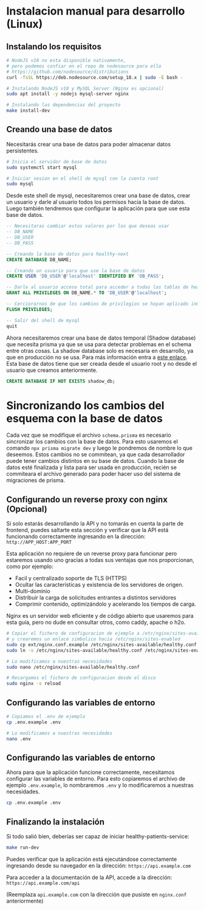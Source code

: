 # Instalacion manual para desarrollo (Linux)

## Instalando los requisitos

```sh
# NodeJS v18 no esta disponible nativamente,
# pero podemos confiar en el repo de nodesource para ello
# https://github.com/nodesource/distributions
curl -fsSL https://deb.nodesource.com/setup_18.x | sudo -E bash -

# Instalando NodeJS v18 y MySQL Server (Nginx es opcional)
sudo apt install -y nodejs mysql-server nginx

# Instalando las dependencias del proyecto
make install-dev
```

## Creando una base de datos

Necesitarás crear una base de datos para poder almacenar datos persistentes.

```sh
# Inicia el servidor de base de datos
sudo systemctl start mysql

# Iniciar sesion en el shell de mysql con la cuenta root
sudo mysql
```

Desde este shell de mysql, necesitaremos crear una base de datos, crear un usuario y darle al usuario todos los permisos hacia la base de datos.
Luego también tendremos que configurar la aplicación para que use esta base de datos.

```sql
-- Necesitaras cambiar estos valores por los que deseas usar
-- DB_NAME
-- DB_USER
-- DB_PASS

-- Creando la base de datos para healthy-next
CREATE DATABASE DB_NAME;

-- Creando un usuario para que use la base de datos
CREATE USER 'DB_USER'@'localhost' IDENTIFIED BY 'DB_PASS';

-- Darle al usuario acceso total para acceder a todas las tablas de healthy-next
GRANT ALL PRIVILEGES ON DB_NAME.* TO 'DB_USER'@'localhost';

-- Cerciorarnos de que los cambios de privilegios se hayan aplicado inmediatamente
FLUSH PRIVILEGES;

-- Salir del shell de mysql
quit
```

Ahora necesitaremos crear una base de datos temporal (Shadow database) que necesita prisma ya que se usa para detectar problemas en el schema entre otras cosas. La shadow database solo es necesaria en desarrollo, ya que en producción no se usa. Para más información entra a [este enlace](https://www.prisma.io/docs/concepts/components/prisma-migrate/shadow-database).
Esta base de datos tiene que ser creada desde el usuario root y no desde el usuario que creamos anteriormente.

```sql
CREATE DATABASE IF NOT EXISTS shadow_db;
```

# Sincronizando los cambios del esquema con la base de datos

Cada vez que se modifique el archivo `schema.prisma` es necesario sincronizar los cambios con la base de datos. Para esto usaremos el comando `npx prisma migrate dev` y luego le pondremos de nombre lo que deseemos. Estos cambios no se commitean, ya que cada desarrollador puede tener cambios distintos en su base de datos.
Cuando la base de datos esté finalizada y lista para ser usada en producción, recién se commiteara el archivo generado para poder hacer uso del sistema de migraciones de prisma.

## Configurando un reverse proxy con nginx (Opcional)

Si solo estarás desarrollando la API y no tomarás en cuenta la parte de frontend, puedes saltarte esta sección y verificar que la API está funcionando correctamente ingresando en la dirección: `http://APP_HOST:APP_PORT`

Esta aplicación no requiere de un reverse proxy para funcionar pero estaremos usando uno gracias a todas sus ventajas que nos proporcionan, como por ejemplo:

- Facil y centralizado soporte de TLS (HTTPS)
- Ocultar las características y existencia de los servidores de origen.
- Multi-dominio
- Distribuir la carga de solicitudes entrantes a distintos servidores
- Comprimir contenido, optimizándolo y acelerando los tiempos de carga.

Nginx es un servidor web eficiente y de código abierto que usaremos para esta guía, pero no dude en consultar otros, como caddy, apache o h2o.

```sh
# Copiar el fichero de configuracion de ejemplo a /etc/nginx/sites-available
# y crearemos un enlace simbolico hacia /etc/nginx/sites-enabled
sudo cp ext/nginx.conf.example /etc/nginx/sites-available/healthy.conf
sudo ln -s /etc/nginx/sites-available/healthy.conf /etc/nginx/sites-enabled/healthy.conf

# Lo modificamos a nuestras necesidades
sudo nano /etc/nginx/sites-available/healthy.conf

# Recargamos el fichero de configuracion desde el disco
sudo nginx -s reload
```

## Configurando las variables de entorno

```sh
# Copiamos el .env de ejemplo
cp .env.example .env

# Lo modificamos a nuestras necesidades
nano .env
```

## Configurando las variables de entorno

Ahora para que la aplicación funcione correctamente, necesitamos configurar las variables de entorno. Para esto copiaremos el archivo de ejemplo `.env.example`, lo nombraremos `.env` y lo modificaremos a nuestras necesidades.

```sh
cp .env.example .env
```

## Finalizando la instalación

Si todo salió bien, deberías ser capaz de iniciar healthy-patients-service:

```sh
make run-dev
```

Puedes verificar que la aplicación está ejecutándose correctamente ingresando desde su navegador en la dirección: `https://api.example.com`

Para acceder a la documentación de la API, accede a la dirección: `https://api.example.com/api`

(Reemplaza `api.example.com` con la dirección que pusiste en `nginx.conf` anteriormente)
